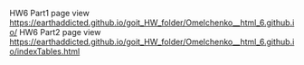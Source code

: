 HW6 Part1 page view https://earthaddicted.github.io/goit_HW_folder/Omelchenko__html_6.github.io/ 
HW6 Part2 page view https://earthaddicted.github.io/goit_HW_folder/Omelchenko__html_6.github.io/indexTables.html
